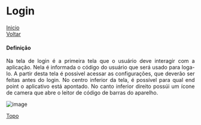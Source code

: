 # Login

[Inicio](https://github.com/peedroca/documentations/blob/master/Pick%20'n'%20Go/home.md#pick-n-go) </br>
[Voltar](https://github.com/peedroca/documentations/blob/master/Pick%20'n'%20Go/configuracoes.md#configura%C3%A7%C3%B5es)

#### Definição

<p align="justify">
Na tela de login é a primeira tela que o usuário deve interagir com a aplicação. Nela é informada o código do usuário que será usado para loga-lo. A partir desta tela é possivel acessar as configurações, que deverão ser feitas antes do login.
No centro inferior da tela, é possível para qual end point o aplicativo está apontado. No canto inferior direito possúi um ícone de camera que abre o leitor de código de barras do aparelho.
</p>

![image](http://hunes.com.br/imagens/mobile/pickngo/016.png)

[Topo](#login)
